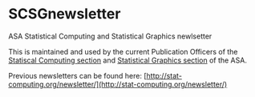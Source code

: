 # SCSGnewsletter
ASA Statistical Computing and Statistical Graphics newlsetter

This is maintained and used by the current Publication Officers of the [Statiscal Computing section](http://www.amstat.org/sections/officers.cfm?txtComm=SCOMP) and [Statistical Graphics section](http://www.amstat.org/sections/officers.cfm?txtComm=SGRPH) of the ASA.

Previous newsletters can be found here: [http://stat-computing.org/newsletter/](http://stat-computing.org/newsletter/)
